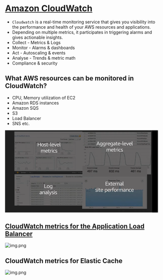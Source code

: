 
# [Amazon CloudWatch](https://aws.amazon.com/cloudwatch/) 
- `Cloudwatch` is a real-time monitoring service that gives you visibility into the performance and health of your AWS resources and applications. 
- Depending on multiple metrics, it participates in triggering alarms and gives actionable insights.
- Collect - Metrics & Logs
- Monitor - Alarms & dashboards
- Act - Autoscaling & events
- Analyse - Trends & metric math
- Compliance & security

## What AWS resources can be monitored in CloudWatch?
- CPU, Memory utilization of EC2
- Amazon RDS instances
- Amazon SQS
- S3
- Load Balancer
- SNS etc.

![img.png](assests/cloudwatch_img.png)

## [CloudWatch metrics for the Application Load Balancer](https://docs.aws.amazon.com/elasticloadbalancing/latest/application/load-balancer-cloudwatch-metrics.html)

![img.png](https://www.splunk.com/content/dam/splunk-blogs/signalfx-assets/blog-images/ELB-CloudWatch-1024x457.png)

## CloudWatch metrics for Elastic Cache

![img.png](https://d2908q01vomqb2.cloudfront.net/887309d048beef83ad3eabf2a79a64a389ab1c9f/2019/07/26/ClusterModeElasticache10.png)